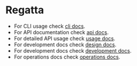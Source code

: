 # Regatta

* For CLI usage check [cli docs](cli/regatta.md).
* For API documentation check [api docs](api.md).
* For detailed API usage check [usage docs](usage.md).
* For development docs check [design docs](design.md).
* For development docs check [development docs](development.md).
* For operations docs check [operations docs](operations.md).
